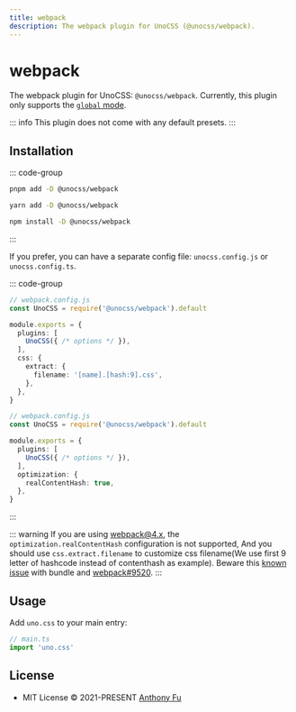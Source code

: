 ```yaml
---
title: webpack
description: The webpack plugin for UnoCSS (@unocss/webpack).
---
```



# webpack

The webpack plugin for UnoCSS: `@unocss/webpack`. Currently, this plugin only supports the [`global` mode](https://github.com/unocss/unocss/blob/main/packages/vite/src/types.ts#L11-L21).

::: info
This plugin does not come with any default presets.
:::

## Installation

::: code-group
  ```bash [pnpm]
  pnpm add -D @unocss/webpack
  ```
  ```bash [yarn]
  yarn add -D @unocss/webpack
  ```
  ```bash [npm]
  npm install -D @unocss/webpack
  ```
:::

If you prefer, you can have a separate config file: `unocss.config.js` or `unocss.config.ts`.

::: code-group
```ts [webpack 4]
// webpack.config.js
const UnoCSS = require('@unocss/webpack').default

module.exports = {
  plugins: [
    UnoCSS({ /* options */ }),
  ],
  css: {
    extract: {
      filename: '[name].[hash:9].css',
    },
  },
}
```
```ts [webpack 5]
// webpack.config.js
const UnoCSS = require('@unocss/webpack').default

module.exports = {
  plugins: [
    UnoCSS({ /* options */ }),
  ],
  optimization: {
    realContentHash: true,
  },
}
```
:::

::: warning
If you are using webpack@4.x, the `optimization.realContentHash` configuration is not supported, And you should use `css.extract.filename` to customize css filename(We use first 9 letter of hashcode instead of contenthash as example). Beware this [known issue](https://github.com/unocss/unocss/issues/1728) with bundle and [webpack#9520](https://github.com/webpack/webpack/issues/9520#issuecomment-749534245).
:::

## Usage

Add `uno.css` to your main entry:

```ts
// main.ts
import 'uno.css'
```

## License

- MIT License &copy; 2021-PRESENT [Anthony Fu](https://github.com/antfu)